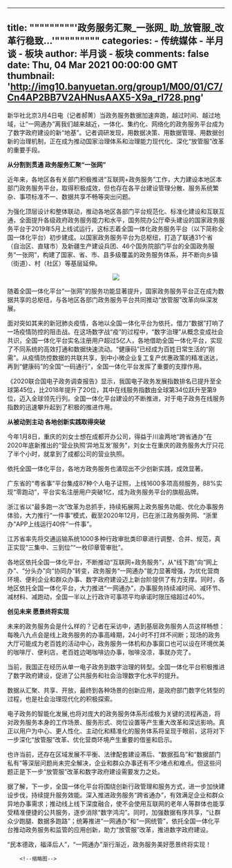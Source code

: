 
---
title: """""""""'政务服务汇聚_一张网_ 助_放管服_改革行稳致...'"""""""""
categories: 
    - 传统媒体
    - 半月谈 - 板块
author: 半月谈 - 板块
comments: false
date: Thu, 04 Mar 2021 00:00:00 GMT
thumbnail: 'http://img10.banyuetan.org/group1/M00/01/C7/Cn4AP2BB7V2AHNusAAX5-X9a_rI728.png'
---

<div>   
<p>新华社北京3月4日电（记者郝菁）当政务服务数据加速奔跑，越过时间、越过地域，让“一网通办”离我们越来越近，一体化、集约化、网络化的政务服务平台成为了数字政府建设的新“地基”。记者调研发现，用数据决策、用数据管理、用数据创新的治理机制，正在成为推动国家治理体系和治理能力现代化、深化“放管服”改革的重要手段。</p>
  <p><strong>从分割到贯通 政务服务汇聚“一张网”</strong></p>
  <p>近年来，各地区各有关部门积极推进“互联网+政务服务”工作，大力建设本地区本部门政务服务平台，取得积极成效，但也存在各平台建设管理分散、服务系统繁杂、事项标准不一、数据共享不畅等突出问题。</p>
  <p>为强化顶层设计和整体联动，推动各地区各部门平台规范化、标准化建设和互联互通，全面提升各级政府政务服务能力和水平，国务院办公厅牵头建设的国家政务服务平台于2019年5月上线试运行，这标志着全国一体化政务服务平台（以下简称全国一体化平台）初步建成。以国家政务服务平台为总枢纽，打造了联通31个省（自治区、直辖市）及新疆生产建设兵团、46个国务院部门平台的全国政务服务“一张网”，构建了国家、省、市、县多级覆盖的政务服务体系，并不断向乡镇（街道）、村（社区）等基层延伸。</p>
  <p class="p_image" style="text-align: center;"><img data-src="https://img-xhpfm.zhongguowangshi.com/News/202103/XxjccbC007002_20210304_CBMFN0A001.png?x-oss-process=image/resize,w_1000/auto-orient,1/quality,Q_80" lazy="loaded" src="http://img10.banyuetan.org/group1/M00/01/C7/Cn4AP2BB7V2AHNusAAX5-X9a_rI728.png" referrerpolicy="no-referrer"></p>
  <p>随着全国一体化平台“一张网”的服务功能显著提升，国家政务服务平台正在成为数据共享的总枢纽，与各地区各部门政务服务平台共同推动“放管服”改革向纵深发展。</p>
  <p>面对突如其来的新冠肺炎疫情，各地以全国一体化平台为依托，借力“数据”打响了一场疫情防控的阻击战。在这场数字战“疫”的过程中，“数字治理”从概念变成社会共识，全国一体化平台实名注册用户超过5亿人，各地借助全国一体化平台，实现了不同系统的高效打通和数据快速流动。“健康码”已经成为百姓日常生活的“刚需”。从疫情防控数据的共联共享，到中小微企业复工复产优惠政策的精准送达，再到“健康码”的全国“一码通行”，全国一体化平台发挥了重要的支撑作用。</p>
  <p>《2020联合国电子政务调查报告》显示，我国电子政务发展指数排名已提升至全球第45位，比2018年提升了20位，其中在线服务指数由全球第34位跃升至第9位，迈入全球领先行列。全国一体化平台建设的不断推进，对于电子政务在线服务指数的迅速攀升起到了积极的推进作用。</p>
  <p><strong>从被动到主动 各地创新实践取得突破</strong></p>
  <p>今年1月8日，重庆的刘女士想在成都开办公司，得益于川渝两地“跨省通办”在2020年底新推出的“营业执照‘异地互发’服务”，刘女士在重庆的政务服务大厅只花了半个小时，就拿到了成都公司的营业执照。</p>
  <p>依托全国一体化平台，各地方政务服务也涌现出不少创新实践，成效显著。</p>
  <p>广东省的“粤省事”平台集成87种个人电子证照，上线1600多项高频服务，88%实现“零跑动”，平台实名注册用户突破1亿，成为政务服务平台的旗舰品牌。</p>
  <p>浙江省以“最多跑一次”改革为总抓手，持续拓展网上政务服务功能、优化办事服务体验，大力推行“一件事”模式，截至2020年12月，已在浙江政务服务网、“浙里办”APP上线运行40件“一件事”。</p>
  <p>江苏省率先将交通运输系统1000多种行政审批类印章进行调整、合并、规范，真正实现“三集中、三到位”“一枚印章管审批”。</p>
  <p>各地区依托全国一体化平台，不断推动“互联网+政务服务”，从“线下跑”向“网上办”、“分头办”向“协同办”转变，政务服务“一网通办”能力显著增强，为优化营商环境、便利企业和群众办事、数字政府建设迈上新台阶提供了有力支撑。同时，各地区依托全国一体化平台，大力推进“一网通办”，办事服务持续减时间、减环节、减材料、减跑动，全国一半以上行政许可事项平均承诺时限压缩超过40%。</p>
  <p><strong>创见未来 愿景终将实现</strong></p>
  <p>未来的政务服务会是什么样的？记者在采访中，遇到基层政务服务人员这样畅想：每晚八九点会是线上政务服务的办事高峰期，24小时不打烊不间断；现场的政务大厅可能成为老百姓的活动中心，政务服务一体机和办事窗口也可以设在环境优美的咖啡厅、便利店，老百姓边喝咖啡边办事，咖啡没凉，事就办完了。</p>
  <p>当前，我国正在经历从单一电子政务到数字治理的转型。全国一体化平台积极推进了数字政府建设，促进了公共服务和社会治理数字化水平的提升。</p>
  <p>数据从汇聚、共享、开放，最终到各种场景的创新应用，是政府部门数字化转型的过程，也是社会治理现代化的积极探索。</p>
  <p>电子政务的智能化发展,也将对庞大的政务服务体系形成极为关键的流程再造，将对政务服务本身的工作场景、服务形式、岗位设置等产生重大改革和深远影响。真正以用户为中心、更人性化、主动化和精准化的服务体系将呈现于眼前，这将对下一步深化“放管服”改革、优化营商环境产生重要的借鉴和启示。</p>
  <p>也许当前，还存在区域发展不平衡、法律配套建设滞后、“数据孤岛”和“数据部门私有”等深层问题尚未完全解决，企业和群众办事还有不少堵点和难点。但这些问题正是下一步“放管服”改革和数字政府建设需要发力之处。</p>
  <p>据了解，下一步，全国一体化平台将围绕创新行政管理和服务方式，进一步加快建设步伐，持续提升服务效能。深入推进政务服务“跨省通办”，有效满足企业和群众异地办事需求；推动线上线下深度融合，使不会使用互联网的老年人等群体也能享受精准便捷的公共服务，逐步消除“数字鸿沟”。同时，加强数据有序共享，“让群众少跑腿、数据多跑路”；统筹推进“一网通办”和“一网统管”，依托全国一体化平台推动政务服务和监管的应用创新，助力“放管服”改革，推进数字政府建设。</p>
  <p>“民本德政，福泽后人”，“一网通办”渐行渐近，政务服务美好愿景终将实现！</p>
  <p></p>
 
        <!--缩略图-->
              
</div>
            